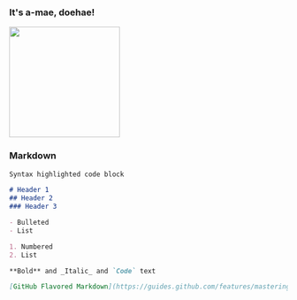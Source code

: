### It's a-mae, doehae!

<!--- ![Image](https://avatars.githubusercontent.com/u/5737332?v=4) --->
<img src="https://avatars.githubusercontent.com/u/5737332?v=4" width="200" height="200" />

### Markdown

```markdown
Syntax highlighted code block

# Header 1
## Header 2
### Header 3

- Bulleted
- List

1. Numbered
2. List

**Bold** and _Italic_ and `Code` text

[GitHub Flavored Markdown](https://guides.github.com/features/mastering-markdown/).

```

